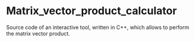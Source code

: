 # Matrix_vector_product_calculator
Source code of an interactive tool, written in C++, which allows to perform the matrix vector product.
